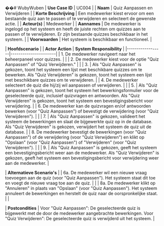 ��#   W u b y W u b e n 
 
| **Use Case ID** | UC004 |
| **Naam** | Quiz Aanpassen en Verwijderen |
| **Korte Beschrijving** | Een medewerker kiest ervoor om een bestaande quiz aan te passen of te verwijderen en selecteert de gewenste actie. |
| **Acteur(s)** | Medewerker |
| **Aannames** | De medewerker is ingelogd op het systeem en heeft de juiste rechten om quizzes aan te passen of te verwijderen. Er zijn bestaande quizzes beschikbaar in het systeem. |
| **Voorwaarden** | Het systeem is beschikbaar en functioneel. |

| **Hoofdscenario** |
| **Actor Action** | **System Responsibility** |
|------------------|-----------------------|
| 1. De medewerker navigeert naar het beheerpaneel voor quizzes. |  |
| 2. De medewerker kiest voor de optie "Quiz Aanpassen" of "Quiz Verwijderen." |  |
| 3.  | Als "Quiz Aanpassen" is gekozen, toont het systeem een lijst met beschikbare quizzes om te bewerken. Als "Quiz Verwijderen" is gekozen, toont het systeem een lijst met beschikbare quizzes om te verwijderen. |
| 4. De medewerker selecteert de quiz die hij/zij wil aanpassen of verwijderen. |  |
| 5.  | Als "Quiz Aanpassen" is gekozen, toont het systeem het bewerkingsformulier voor de geselecteerde quiz, inclusief quizvragen en antwoorden. Als "Quiz Verwijderen" is gekozen, toont het systeem een bevestigingsbericht voor verwijdering. |
| 6. De medewerker kan de quizvragen en/of antwoorden bewerken (voor "Quiz Aanpassen") of bevestigt de verwijdering (voor "Quiz Verwijderen"). |  |
| 7.  | Als "Quiz Aanpassen" is gekozen, valideert het systeem de bewerkingen en slaat de bijgewerkte quiz op in de database. Als "Quiz Verwijderen" is gekozen, verwijdert het systeem de quiz uit de database. |
| 8. De medewerker bevestigt de bewerkingen (voor "Quiz Aanpassen") of de verwijdering (voor "Quiz Verwijderen") en klikt op "Opslaan" (voor "Quiz Aanpassen") of "Verwijderen" (voor "Quiz Verwijderen"). |  |
| 9.  | Als "Quiz Aanpassen" is gekozen, geeft het systeem een bevestigingsbericht weer aan de medewerker. Als "Quiz Verwijderen" is gekozen, geeft het systeem een bevestigingsbericht voor verwijdering weer aan de medewerker. |

| **Alternatieve Scenario's** |
| 6a. De medewerker wil een nieuwe vraag toevoegen aan de quiz (voor "Quiz Aanpassen"). Het systeem staat dit toe en voegt de nieuwe vraag toe aan de quiz. |  |
| 8a. De medewerker klikt op "Annuleren" in plaats van "Opslaan" (voor "Quiz Aanpassen"). Het systeem annuleert de bewerkingen en herstelt de quiz naar de oorspronkelijke staat. |  |

| **Postcondities** | Voor "Quiz Aanpassen": De geselecteerde quiz is bijgewerkt met de door de medewerker aangebrachte bewerkingen. Voor "Quiz Verwijderen": De geselecteerde quiz is verwijderd uit het systeem. |
